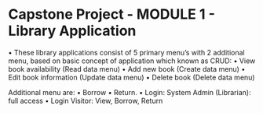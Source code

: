 # Capstone Project - MODULE 1 - Library Application

• These library applications consist of 5 primary menu’s with 2 additional menu, based on basic concept of application which known as CRUD:
• View book availability (Read data menu)
• Add new book (Create data menu)
• Edit book information (Update data menu)
• Delete book (Delete data menu)

Additional menu are:
• Borrow 
• Return.
• Login: System Admin (Librarian): full access
• Login Visitor: View, Borrow, Return
